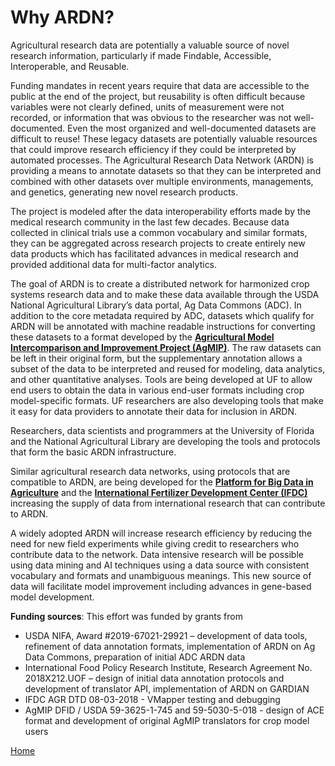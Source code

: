 # Why ARDN?

Agricultural research data are potentially a valuable source of novel research information, particularly if made Findable, Accessible, Interoperable, and Reusable. 

Funding mandates in recent years require that data are accessible to the public at the end of the project, but reusability is often difficult because variables were not clearly defined, units of measurement were not recorded, or information that was obvious to the researcher was not well-documented. Even the most organized and well-documented datasets are difficult to reuse! These legacy datasets are potentially valuable resources that could improve research efficiency if they could be interpreted by automated processes. The Agricultural Research Data Network (ARDN) is providing a means to annotate datasets so that they can be interpreted and combined with other datasets over multiple environments, managements, and genetics, generating new novel research products.

The project is modeled after the data interoperability efforts made by the medical research community in the last few decades. Because data collected in clinical trials use a common vocabulary and similar formats, they can be aggregated across research projects to create entirely new data products which has facilitated advances in medical research and provided additional data for multi-factor analytics.

The goal of ARDN is to create a distributed network for harmonized crop systems research data and to make these data available through the USDA National Agricultural Library’s data portal, Ag Data Commons (ADC). In addition to the core metadata required by ADC, datasets which qualify for ARDN will be annotated with machine readable instructions for converting these datasets to a format developed by the **[Agricultural Model Intercomparison and Improvement Project (AgMIP)](https://agmip.org)**. The raw datasets can be left in their original form, but the supplementary annotation allows a subset of the data to be interpreted and reused for modeling, data analytics, and other quantitative analyses. Tools are being developed at UF to allow end users to obtain the data in various end-user formats including crop model-specific formats. UF researchers are also developing tools that make it easy for data providers to annotate their data for inclusion in ARDN.

Researchers, data scientists and programmers at the University of Florida and the National Agricultural Library are developing the tools and protocols that form the basic ARDN infrastructure. 

Similar agricultural research data networks, using protocols that are compatible to ARDN, are being developed for the **[Platform for Big Data in Agriculture](https://bigdata.cgiar.org/)** and the **[International Fertilizer Development Center (IFDC)](https://ifdc.org)** increasing the supply of data from international research that can contribute to ARDN.

A widely adopted ARDN will increase research efficiency by reducing the need for new field experiments while giving credit to researchers who contribute data to the network. Data intensive research will be possible using data mining and AI techniques using a data source with consistent vocabulary and formats and unambiguous meanings. This new source of data will facilitate model improvement including advances in gene-based model development.

**Funding sources**: This effort was funded by grants from 
- USDA NIFA, Award #2019-67021-29921 – development of data tools, refinement of data annotation formats, implementation of ARDN on Ag Data Commons, preparation of initial ADC ARDN data
- International Food Policy Research Institute, Research Agreement No. 2018X212.UOF – design of initial data annotation protocols and development of translator API, implementation of ARDN on GARDIAN
- IFDC AGR DTD 08-03-2018 - VMapper testing and debugging
- AgMIP DFID / USDA 59-3625-1-745 and 59-5030-5-018 - design of ACE format and development of original AgMIP translators for crop model users



[Home](index.md)
